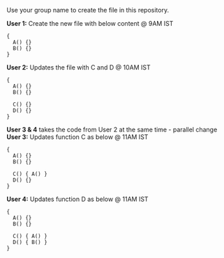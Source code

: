 Use your group name to create the file in this repository.

**User 1:** Create the new file with below content    @ 9AM IST
```
{
  A() {}
  B() {}
}
```

**User 2:** Updates the file with C and D    @ 10AM IST
```
{
  A() {}
  B() {}

  C() {}
  D() {}
}
```


**User 3 & 4** takes the code from User 2 at the same time - parallel change
**User 3:** Updates function C as below    @ 11AM IST
```
{
  A() {}
  B() {}

  C() { A() }
  D() {}
}
```


**User 4:**  Updates function D as below   @ 11AM IST
```
{
  A() {}
  B() {}

  C() { A() }
  D() { B() }
}
```

